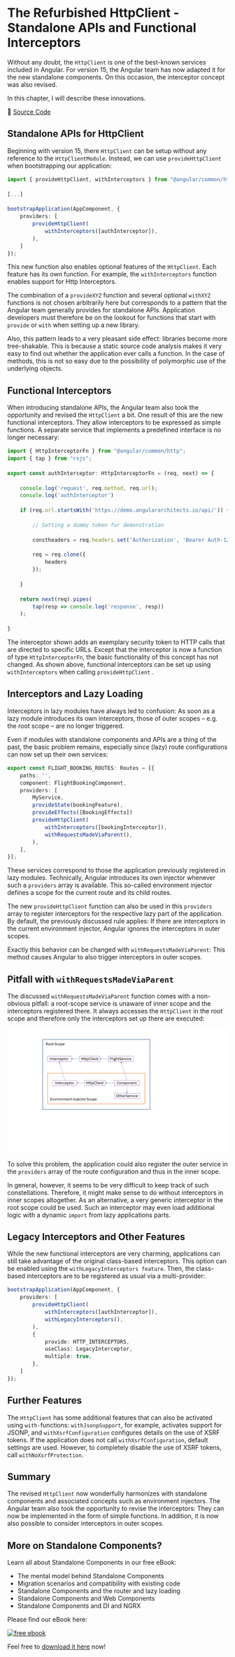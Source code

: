 # The Refurbished HttpClient - Standalone APIs and Functional Interceptors

Without any doubt, the `HttpClient` is one of the best-known services included in Angular. For version 15, the Angular team has now adapted it for the new standalone components. On this occasion, the interceptor concept was also revised.

In this chapter, I will describe these innovations. 

📂 [Source Code](https://github.com/manfredsteyer/standalone-example-cli.git)


## Standalone APIs for HttpClient

Beginning with version 15, there `HttpClient` can be setup without any reference to the `HttpClientModule`. Instead, we can use `provideHttpClient` when bootstrapping our application:

```typescript
import { provideHttpClient, withInterceptors } from "@angular/common/http";

[...]

bootstrapApplication(AppComponent, {
	providers: [
		provideHttpClient(
			withInterceptors([authInterceptor]),
		),
	]
});
```

This new function also enables optional features of the `HttpClient`. Each feature has its own function. For example, the `withInterceptors` function enables support for Http Interceptors.

The combination of a `provideXYZ` function and several optional `withXYZ` functions is not chosen arbitrarily here but corresponds to a pattern that the Angular team generally provides for standalone APIs. Application developers must therefore be on the lookout for functions that start with `provide` or `with` when setting up a new library.

Also, this pattern leads to a very pleasant side effect: libraries become more tree-shakable. This is because a static source code analysis makes it very easy to find out whether the application ever calls a function. In the case of methods, this is not so easy due to the possibility of polymorphic use of the underlying objects.

## Functional Interceptors

When introducing standalone APIs, the Angular team also took the opportunity and revised the `HttpClient` a bit. One result of this are the new functional interceptors. They allow interceptors to be expressed as simple functions. A separate service that implements a predefined interface is no longer necessary:

```typescript
import { HttpInterceptorFn } from "@angular/common/http";
import { tap } from "rxjs";

export const authInterceptor: HttpInterceptorFn = (req, next) => {

	console.log('request', req.method, req.url);
	console.log('authInterceptor')

	if (req.url.startsWith('https://demo.angulararchitects.io/api/')) {

		// Setting a dummy token for demonstration

		constheaders = req.headers.set('Authorization', 'Bearer Auth-1234567');

		req = req.clone({
			headers
		});

	}

	return next(req).pipes(
		tap(resp => console.log('response', resp))
	);

}
```

The interceptor shown adds an exemplary security token to HTTP calls that are directed to specific URLs. Except that the interceptor is now a function of type `HttpInterceptorFn`, the basic functionality of this concept has not changed. As shown above, functional interceptors can be set up using `withInterceptors` when calling `provideHttpClient` .

## Interceptors and Lazy Loading

Interceptors in lazy modules have always led to confusion: As soon as a lazy module introduces its own interceptors, those of outer scopes – e.g. the root scope – are no longer triggered.

Even if modules with standalone components and APIs are a thing of the past, the basic problem remains, especially since (lazy) route configurations can now set up their own services:

```typescript 
export const FLIGHT_BOOKING_ROUTES: Routes = [{
	paths: '',
	component: FlightBookingComponent,
	providers: [
		MyService,
		provideState(bookingFeature),
		provideEffects([BookingEffects])
		provideHttpClient(
			withInterceptors([bookingInterceptor]),
			withRequestsMadeViaParent(),
		),
	],
}];
```

These services correspond to those the application previously registered in lazy modules. Technically, Angular introduces its own injector whenever such a `providers` array is available. This so-called environment injector defines a scope for the current route and its child routes.

The new `provideHttpClient` function can also be used in this `providers` array to register interceptors for the respective lazy part of the application. By default, the previously discussed rule applies: If there are interceptors in the current environment injector, Angular ignores the interceptors in outer scopes.

Exactly this behavior can be changed with `withRequestsMadeViaParent`: This method causes Angular to also trigger interceptors in outer scopes.

## Pitfall with `withRequestsMadeViaParent`

The discussed `withRequestsMadeViaParent` function comes with a non-obvious pitfall: a root-scope service is unaware of inner scope and the interceptors registered there. It always accesses the `HttpClient` in the root scope and therefore only the interceptors set up there are executed:

![Interceptors in multiple scopes](images/scopes.png)

To solve this problem, the application could also register the outer service in the `providers` array of the route configuration and thus in the inner scope.

In general, however, it seems to be very difficult to keep track of such constellations. Therefore, it might make sense to do without interceptors in inner scopes altogether. As an alternative, a very generic interceptor in the root scope could be used. Such an interceptor may even load additional logic with a dynamic `import` from lazy applications parts.

## Legacy Interceptors and Other Features

While the new functional interceptors are very charming, applications can still take advantage of the original class-based interceptors. This option can be enabled using the `withLegacyInterceptors feature`. Then, the class-based interceptors are to be registered as usual via a multi-provider:

```typescript
bootstrapApplication(AppComponent, {
	providers: [
		provideHttpClient(
			withInterceptors([authInterceptor]),
			withLegacyInterceptors(),
		),
		{
			provide: HTTP_INTERCEPTORS,
			useClass: LegacyInterceptor,
			multiple: true,
		},
	]
});
```

## Further Features

The `HttpClient` has some additional features that can also be activated using `with-`functions: `withJsonpSupport`, for example, activates support for JSONP, and `withXsrfConfiguration` configures details on the use of XSRF tokens. If the application does not call `withXsrfConfiguration`, default settings are used. However, to completely disable the use of XSRF tokens, call `withNoXsrfProtection`.

## Summary

The revised `HttpClient` now wonderfully harmonizes with standalone components and associated concepts such as environment injectors. The Angular team also took the opportunity to revise the interceptors: They can now be implemented in the form of simple functions. In addition, it is now also possible to consider interceptors in outer scopes.

## More on Standalone Components?

Learn all about Standalone Components in our free eBook:

- The mental model behind Standalone Components
- Migration scenarios and compatibility with existing code
- Standalone Components and the router and lazy loading
- Standalone Components and Web Components
- Standalone Components and DI and NGRX

Please find our eBook here:

<a href="https://www.angulararchitects.io/standalone-book"><img src="https://www.angulararchitects.io/wp-content/uploads/2022/10/title-page-small.jpg" alt="free ebook"></a>

Feel free to [download it here](https://www.angulararchitects.io/standalone-book) now!
